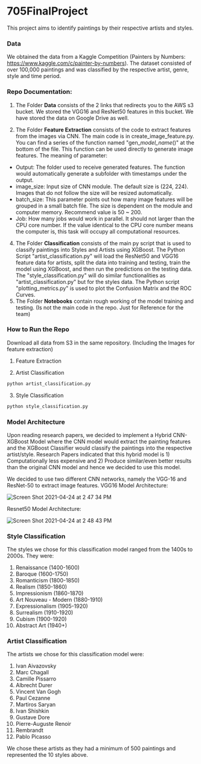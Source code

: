 # 705FinalProject

This project aims to identify paintings by their respective artists and styles. 


### Data

We obtained the data from a Kaggle Competition (Painters by Numbers: https://www.kaggle.com/c/painter-by-numbers). The dataset consisted of over 100,000 paintings and was classified by the respective artist, genre, style and time period. 


### Repo Documentation:
1) The Folder **Data** consists of the 2 links that redirects you to the AWS s3 bucket. We stored the VGG16 and ResNet50 features in this bucket. We have stored the data on Google Drive as well. 

2) The Folder **Feature Extraction** consists of the code to extract features from the images via CNN. The main code is in create_image_feature.py. You can find a series of the function named "gen_*model_name*()" at the bottom of the file. This function can be used directly to generate image features. The meaning of parameter:
  - Output: The folder used to receive generated features. The function would automatically generate a subfolder with timestamps under the output. 
  - image_size: Input size of CNN module. The default size is (224, 224). Images that do not follow the size will be resized automatically. 
  - batch_size: This parameter points out how many image features will be grouped in a small batch file. The size is dependent on the module and computer memory. Recommend value is 50 ~ 200. 
  - Job: How many jobs would work in parallel. It should not larger than the CPU core number. If the value identical to the CPU core number means the computer is, this task will occupy all computational resources. 



4) The Folder **Classification** consists of the main py script that is used to classify paintings into Styles and Artists using XGBoost. The Python Script "artist_classification.py" will load the ResNet50 and VGG16 feature data for artists, split the data into training and testing, train the model using XGBoost, and then run the predictions on the testing data. The "style_classification.py" will do similar functionalities as "artist_classification.py" but for the styles data. The Python script "plotting_metrics.py" is used to plot the Confusion Matrix and the ROC Curves.
5) The Folder **Notebooks** contain rough working of the model training and testing. (Is not the main code in the repo. Just for Reference for the team)


### How to Run the Repo
Download all data from S3 in the same repository.
(Including the Images for feature extraction)
1) Feature Extraction



2) Artist Classification

```python
python artist_classification.py
```
3) Style Classification
```python
python style_classification.py
```
### Model Architecture

Upon reading research papers, we decided to implement a Hybrid CNN-XGBoost Model where the CNN model would extract the painting features and the XGBoost Classifier would classify the paintings into the respective artist/style. Research Papers indicated that this hybrid model is 1) Computationally less expensive and 2) Produce similar/even better results than the original CNN model and hence we decided to use this model. 

We decided to use two different CNN networks, namely the VGG-16 and ResNet-50 to extract image features.
VGG16 Model Architecture:

![Screen Shot 2021-04-24 at 2 47 34 PM](https://user-images.githubusercontent.com/30974949/115969656-02cb4a80-a50c-11eb-8fc4-37770e8d1ddf.png)

Resnet50 Model Architecture:

![Screen Shot 2021-04-24 at 2 48 43 PM](https://user-images.githubusercontent.com/30974949/115969686-2bebdb00-a50c-11eb-816d-80c472057601.png)
###


### Style Classification

The styles we chose for this classification model ranged from the 1400s to 2000s. They were:

1. Renaissance (1400-1600)
2. Baroque (1600-1750)
3. Romanticism (1800-1850)
4. Realism (1850-1860)
5. Impressionism (1860-1870)
6. Art Nouveau - Modern (1880-1910)
7. Expressionalism (1905-1920)
8. Surrealism (1910-1920)
9. Cubism (1900-1920)
10. Abstract Art (1940+)


### Artist Classification

The artists we chose for this classification model were:
1. Ivan Aivazovsky
2. Marc Chagall
3. Camille Pissarro
4. Albrecht Durer
5. Vincent Van Gogh
6. Paul Cezanne
7. Martiros Saryan
8. Ivan Shishkin
9. Gustave Dore
10. Pierre-Auguste Renoir
11. Rembrandt
12. Pablo Picasso

We chose these artists as they had a minimum of 500 paintings and represented the 10 styles above.
